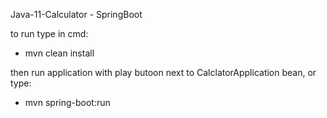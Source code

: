 Java-11-Calculator - SpringBoot

to run type in cmd:
- mvn clean install

then run application with play butoon next to CalclatorApplication bean, or type:
- mvn spring-boot:run
